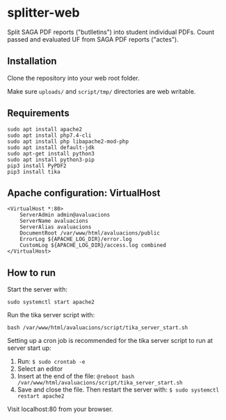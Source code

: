 # splitter-web
Split SAGA PDF reports ("butlletins") into student individual PDFs. Count passed and evaluated UF from SAGA PDF reports ("actes").

## Installation
Clone the repository into your web root folder.

Make sure `uploads/` and `script/tmp/` directories are web writable.

## Requirements
```
sudo apt install apache2
sudo apt install php7.4-cli
sudo apt install php libapache2-mod-php
sudo apt install default-jdk
sudo apt-get install python3	
sudo apt install python3-pip
pip3 install PyPDF2
pip3 install tika
```

## Apache configuration: VirtualHost
```
<VirtualHost *:80>
	ServerAdmin admin@avaluacions
	ServerName avaluacions
	ServerAlias avaluacions
	DocumentRoot /var/www/html/avaluacions/public
	ErrorLog ${APACHE_LOG_DIR}/error.log
	CustomLog ${APACHE_LOG_DIR}/access.log combined
</VirtualHost>
```

## How to run
Start the server with:

`sudo systemctl start apache2`

Run the tika server script with:

`bash /var/www/html/avaluacions/script/tika_server_start.sh`

Setting up a cron job is recommended for the tika server script to run at server start up:

1. Run: `$ sudo crontab -e`
2. Select an editor
3. Insert at the end of the file: `@reboot bash /var/www/html/avaluacions/script/tika_server_start.sh`
4. Save and close the file. Then restart the server with: `$ sudo systemctl restart apache2`

Visit localhost:80 from your browser.
